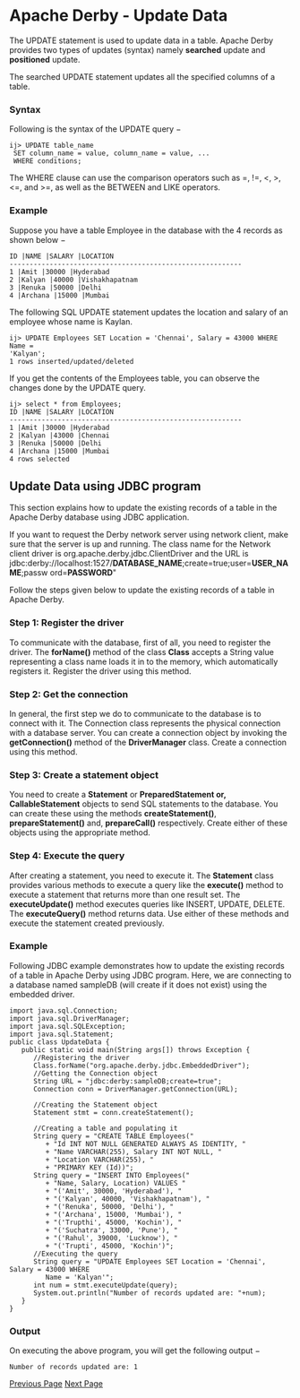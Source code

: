 # Apache Derby - Update Data
The UPDATE statement is used to update data in a table. Apache Derby provides two types of updates (syntax) namely **searched** update and **positioned** update.

The searched UPDATE statement updates all the specified columns of a table.

### Syntax
Following is the syntax of the UPDATE query −

```
ij> UPDATE table_name
 SET column_name = value, column_name = value, ...
 WHERE conditions;
```
The WHERE clause can use the comparison operators such as =, !=, &lt;, &gt;, &lt;=, and &gt;=, as well as the BETWEEN and LIKE operators.

### Example
Suppose you have a table Employee in the database with the 4 records as shown below −

```
ID |NAME |SALARY |LOCATION
----------------------------------------------------------
1 |Amit |30000 |Hyderabad
2 |Kalyan |40000 |Vishakhapatnam
3 |Renuka |50000 |Delhi
4 |Archana |15000 |Mumbai
```
The following SQL UPDATE statement updates the location and salary of an employee whose name is Kaylan.

```
ij> UPDATE Employees SET Location = 'Chennai', Salary = 43000 WHERE Name =
'Kalyan';
1 rows inserted/updated/deleted
```
If you get the contents of the Employees table, you can observe the changes done by the UPDATE query.

```
ij> select * from Employees;
ID |NAME |SALARY |LOCATION
----------------------------------------------------------
1 |Amit |30000 |Hyderabad 
2 |Kalyan |43000 |Chennai
3 |Renuka |50000 |Delhi
4 |Archana |15000 |Mumbai
4 rows selected
```
## Update Data using JDBC program
This section explains how to update the existing records of a table in the Apache Derby database using JDBC application.

If you want to request the Derby network server using network client, make sure that the server is up and running. The class name for the Network client driver is org.apache.derby.jdbc.ClientDriver and the URL is jdbc:derby://localhost:1527/**DATABASE_NAME**;create=true;user=**USER_NAME**;passw ord=**PASSWORD**"

Follow the steps given below to update the existing records of a table in Apache Derby.

### Step 1: Register the driver
To communicate with the database, first of all, you need to register the driver. The **forName()** method of the class **Class** accepts a String value representing a class name loads it in to the memory, which automatically registers it. Register the driver using this method.

### Step 2: Get the connection
In general, the first step we do to communicate to the database is to connect with it. The Connection class represents the physical connection with a database server. You can create a connection object by invoking the **getConnection()** method of the **DriverManager** class. Create a connection using this method.

### Step 3: Create a statement object
You need to create a **Statement** or **PreparedStatement or, CallableStatement** objects to send SQL statements to the database. You can create these using the methods **createStatement()**, **prepareStatement()** and, **prepareCall()** respectively. Create either of these objects using the appropriate method.

### Step 4: Execute the query
After creating a statement, you need to execute it. The **Statement** class provides various methods to execute a query like the **execute()** method to execute a statement that returns more than one result set. The **executeUpdate()** method executes queries like INSERT, UPDATE, DELETE. The **executeQuery()** method returns data. Use either of these methods and execute the statement created previously.

### Example
Following JDBC example demonstrates how to update the existing records of a table in Apache Derby using JDBC program. Here, we are connecting to a database named sampleDB (will create if it does not exist) using the embedded driver.

```
import java.sql.Connection;
import java.sql.DriverManager;
import java.sql.SQLException;
import java.sql.Statement;
public class UpdateData {
   public static void main(String args[]) throws Exception {
      //Registering the driver
      Class.forName("org.apache.derby.jdbc.EmbeddedDriver");
      //Getting the Connection object
      String URL = "jdbc:derby:sampleDB;create=true";
      Connection conn = DriverManager.getConnection(URL);

      //Creating the Statement object
      Statement stmt = conn.createStatement();

      //Creating a table and populating it
      String query = "CREATE TABLE Employees("
         + "Id INT NOT NULL GENERATED ALWAYS AS IDENTITY, "
         + "Name VARCHAR(255), Salary INT NOT NULL, "
         + "Location VARCHAR(255), "
         + "PRIMARY KEY (Id))";
      String query = "INSERT INTO Employees("
         + "Name, Salary, Location) VALUES "
         + "('Amit', 30000, 'Hyderabad'), "
         + "('Kalyan', 40000, 'Vishakhapatnam'), "
         + "('Renuka', 50000, 'Delhi'), "
         + "('Archana', 15000, 'Mumbai'), "
         + "('Trupthi', 45000, 'Kochin'), "
         + "('Suchatra', 33000, 'Pune'), "
         + "('Rahul', 39000, 'Lucknow'), "
         + "('Trupti', 45000, 'Kochin')";
      //Executing the query
      String query = "UPDATE Employees SET Location = 'Chennai', Salary = 43000 WHERE
         Name = 'Kalyan'";
      int num = stmt.executeUpdate(query);
      System.out.println("Number of records updated are: "+num);
   }
}
```
### Output
On executing the above program, you will get the following output −

```
Number of records updated are: 1
```

[Previous Page](../apache_derby/apache_derby_retrieve_data.md) [Next Page](../apache_derby/apache_derby_delete_data.md) 
